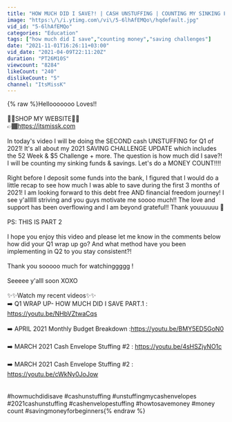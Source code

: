 ```yaml
---
title: "HOW MUCH DID I SAVE?! | CASH UNSTUFFING | COUNTING MY SINKING FUNDS & SAVINGS"
image: "https:\/\/i.ytimg.com\/vi\/5-6lhAfEMQo\/hqdefault.jpg"
vid_id: "5-6lhAfEMQo"
categories: "Education"
tags: ["how much did I save","counting money","saving challenges"]
date: "2021-11-01T16:26:11+03:00"
vid_date: "2021-04-09T22:11:20Z"
duration: "PT26M10S"
viewcount: "8284"
likeCount: "240"
dislikeCount: "5"
channel: "ItsMissK"
---
```

{% raw %}Hellooooooo Loves!!<br /><br />🌸🌸SHOP MY WEBSITE🌸🌸<br />👉🏾<a rel="nofollow" target="blank" href="https://itsmissk.com">https://itsmissk.com</a> <br /><br />In today's video I will be doing the SECOND cash UNSTUFFING for Q1 of 2021! It's all about my 2021 SAVING CHALLENGE UPDATE which includes the 52 Week &amp; $5 Challenge + more. The question is how much did I save?! I will be counting my sinking funds &amp; savings.  Let's do a MONEY COUNT!!!!<br /><br /> Right before I deposit some funds into the bank, I figured that I would do a little recap to see how much  I was able to save during the first 3 months of 2021!  I am looking forward to this debt free AND financial freedom journey! I see y'allllll striving and you guys motivate me soooo much!! The love and support has been overflowing and I am beyond grateful!! Thank youuuuuu 💜 <br /> <br />PS: THIS IS PART 2<br /> <br />I hope you enjoy this video and please let me know in the comments below how did your Q1 wrap up go? And what method have you been implementing in Q2 to you stay consistent?!<br /> <br />Thank you sooooo much for watchinggggg !   <br />  <br />Seeeee y'alll soon XOXO<br /><br />✨✨Watch my recent videos✨✨ <br />➡️ Q1 WRAP UP- HOW MUCH DID I SAVE PART.1 : <a rel="nofollow" target="blank" href="https://youtu.be/NHbVZtwaCqs">https://youtu.be/NHbVZtwaCqs</a><br /><br />➡️ APRIL 2021 Monthly Budget Breakdown :<a rel="nofollow" target="blank" href="https://youtu.be/BMY5ED5GoN0">https://youtu.be/BMY5ED5GoN0</a><br /><br />➡️ MARCH 2021 Cash Envelope Stuffing #2 : <a rel="nofollow" target="blank" href="https://youtu.be/4sHSZjyNO1c">https://youtu.be/4sHSZjyNO1c</a> <br /><br />➡️ MARCH 2021 Cash Envelope Stuffing #2  : <a rel="nofollow" target="blank" href="https://youtu.be/cWkNy0JoJow">https://youtu.be/cWkNy0JoJow</a><br /><br /><br />#howmuchdidisave #cashunstuffing #unstuffingmycashenvelopes #2021cashunstuffing #cashenvelopestuffing #howtosavemoney #money count #savingmoneyforbeginners{% endraw %}
